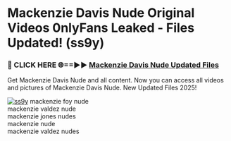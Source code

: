 # Mackenzie Davis Nude Original Videos 0nlyFans Leaked - Files Updated! (ss9y)

<h3>🔴 CLICK HERE 🌐==►► <a href="https://tinyurl.com/5h6xmrr3" rel="nofollow">Mackenzie Davis Nude Updated Files</a></h3>

Get Mackenzie Davis Nude and all content. Now you can access all videos and pictures of Mackenzie Davis Nude. New Updated Files 2025!

[![ss9y](https://i.imgur.com/KVD873Z.gif)](https://tinyurl.com/5h6xmrr3)
mackenzie foy nude<br>
mackenzie valdez nude<br>
mackenzie jones nudes<br>
mackenzie nude<br>
mackenzie valdez nudes
